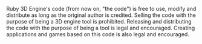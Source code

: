 Ruby 3D Engine's code (from now on, "the code") is free to use, modify and distribute as long as the original author is credited.
Selling the code with the purpose of being a 3D engine tool is prohibited. Releasing and distributing the code
with the purpose of being a tool is legal and encouraged. Creating applications and games
based on this code is also legal and encouraged.
